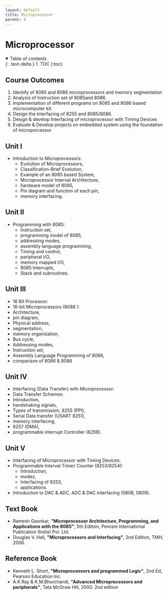 ```yaml
---
layout: default
title: Microprocessor
parent: 4
---
```


# Microprocessor

<details open markdown="block">
  <summary>
    Table of contents
  </summary>
  {: .text-delta }
1. TOC
{:toc}
</details>

## Course Outcomes

1. Identify of 8085 and 8086 microprocessors and memory segmentation
2. Analysis of Instruction set of 8085and 8086.
3. Implementation of different programs on 8085 and 8086 based microcomputer kit.
4. Design the Interfacing of 8255 and 8085/8086.
5. Design & develop Interfacing of microprocessor with Timing Devices
6. Evaluate & Develop projects on embedded system using the 
   foundation of microporcessor

## Unit I

- Introduction to Microprocessors:
  - Evolution of Microprocessors,
  - Classification-Brief Evolution,
  - Example of an 8085 based System,
  - Microprocessor Internal Architecture,
  - hardware model of 8085,
  - Pin diagram and function of each pin,
  - memory interfacing.

## Unit II

- Programming with 8085:
  - Instruction set,
  - programming model of 8085,
  - addressing modes,
  - assembly language programming,
  - Timing and control,
  - peripheral I/O,
  - memory mapped I/O,
  - 8085 Interrupts,
  - Stack and subroutines.

## Unit III

- 16 Bit Processor:
- 16-bit Microprocessors (8086 ):
- Architecture,
- pin diagram,
- Physical address,
- segmentation,
- memory organization,
- Bus cycle,
- Addressing modes,
- Instruction set,
- Assembly Language Programming of 8086,
- comparison of 8086 & 8088

## Unit IV

- Interfacing (Data Transfer) with Microprocessor:
- Data Transfer Schemes:
- Introduction,
- handshaking signals,
- Types of transmission, 8255 (PPI),
- Serial Data transfer (USART 8251),
- memory interfacing,
- 8257 (DMA),
- programmable interrupt Controller (8259).

## Unit V

- Interfacing of Microprocessor with Timing Devices:
- Programmable Interval Timer/ Counter (8253/8254):
  - Introduction,
  - modes,
  - Interfacing of 8253,
  - applications.
- Introduction to DAC & ADC, ADC & DAC Interfacing (0808, 0809).

## Text Book

- Ramesh Gaonkar, 
  **"Microprocessor Architecture, Programming, and Applications with the 8085"**, 
  5th Edition, Penram International Publication (India) Pvt. Ltd.
- Douglas V. Hall, 
  **"Microprocessors and Interfacing"**, 
  2nd Edition, TMH, 2006.

## Reference Book

- Kenneth L. Short, 
  **"Microprocessors and programmed Logic"**, 
  2nd Ed, Pearson Education Inc.
- A.K.Ray & K.M.Bhurchandi, 
  **"Advanced Microprocessors and peripherals"**, 
  Tata McGraw Hill, 2000. 2nd edition


